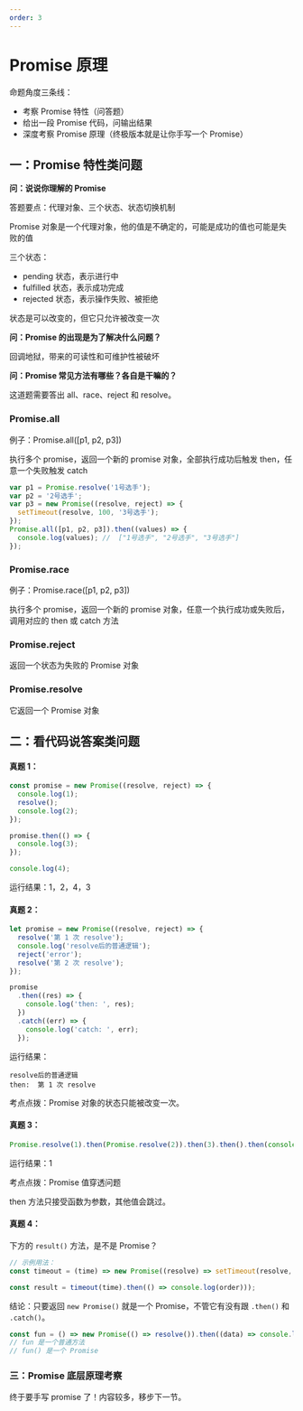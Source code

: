 ```yaml
---
order: 3
---
```


# Promise 原理

命题角度三条线：

- 考察 Promise 特性（问答题）
- 给出一段 Promise 代码，问输出结果
- 深度考察 Promise 原理（终极版本就是让你手写一个 Promise）

## 一：Promise 特性类问题

**问：说说你理解的 Promise**

答题要点：代理对象、三个状态、状态切换机制

Promise 对象是一个代理对象，他的值是不确定的，可能是成功的值也可能是失败的值

三个状态：

- pending 状态，表示进行中
- fulfilled 状态，表示成功完成
- rejected 状态，表示操作失败、被拒绝

状态是可以改变的，但它只允许被改变一次

**问：Promise 的出现是为了解决什么问题？**

回调地狱，带来的可读性和可维护性被破坏

**问：Promise 常见方法有哪些？各自是干嘛的？**

这道题需要答出 all、race、reject 和 resolve。

### Promise.all

例子：Promise.all([p1, p2, p3])

执行多个 promise，返回一个新的 promise 对象，全部执行成功后触发 then，任意一个失败触发 catch

```javascript
var p1 = Promise.resolve('1号选手');
var p2 = '2号选手';
var p3 = new Promise((resolve, reject) => {
  setTimeout(resolve, 100, '3号选手');
});
Promise.all([p1, p2, p3]).then((values) => {
  console.log(values); //  ["1号选手", "2号选手", "3号选手"]
});
```

### Promise.race

例子：Promise.race([p1, p2, p3])

执行多个 promise，返回一个新的 promise 对象，任意一个执行成功或失败后，调用对应的 then 或 catch 方法

### Promise.reject

返回一个状态为失败的 Promise 对象

### Promise.resolve

它返回一个 Promise 对象

## 二：看代码说答案类问题

#### 真题 1：

```javascript
const promise = new Promise((resolve, reject) => {
  console.log(1);
  resolve();
  console.log(2);
});

promise.then(() => {
  console.log(3);
});

console.log(4);
```

运行结果：1，2，4，3

#### 真题 2：

```javascript
let promise = new Promise((resolve, reject) => {
  resolve('第 1 次 resolve');
  console.log('resolve后的普通逻辑');
  reject('error');
  resolve('第 2 次 resolve');
});

promise
  .then((res) => {
    console.log('then: ', res);
  })
  .catch((err) => {
    console.log('catch: ', err);
  });
```

运行结果：

```
resolve后的普通逻辑
then:  第 1 次 resolve
```

考点点拨：Promise 对象的状态只能被改变一次。

#### 真题 3：

```javascript
Promise.resolve(1).then(Promise.resolve(2)).then(3).then().then(console.log);
```

运行结果：1

考点点拨：Promise 值穿透问题

then 方法只接受函数为参数，其他值会跳过。

#### 真题 4：

下方的 `result()` 方法，是不是 Promise？

```js
// 示例用法：
const timeout = (time) => new Promise((resolve) => setTimeout(resolve, time));

const result = timeout(time).then(() => console.log(order)));
```

结论：只要返回 `new Promise()` 就是一个 Promise，不管它有没有跟 `.then()` 和 `.catch()`。

```js
const fun = () => new Promise(() => resolve()).then((data) => console.log(data));
// fun 是一个普通方法
// fun() 是一个 Promise
```

### 三：Promise 底层原理考察

终于要手写 promise 了！内容较多，移步下一节。
